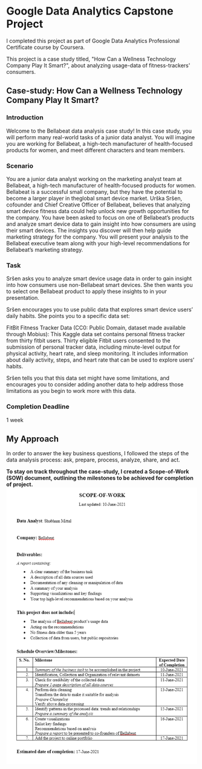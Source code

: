 # Google Data Analytics Capstone Project

I completed this project as part of Google Data Analytics Professional Certificate course by Coursera.

This project is a case study titled, "How Can a Wellness Technology Company Play It Smart?", about analyzing usage-data of fitness-trackers' consumers.

## Case-study: How Can a Wellness Technology Company Play It Smart?

### Introduction  

Welcome to the Bellabeat data analysis case study! In this case study, you will perform many real-world tasks of a junior data
analyst. You will imagine you are working for Bellabeat, a high-tech manufacturer of health-focused products for women, and
meet different characters and team members. 

### Scenario

You are a junior data analyst working on the marketing analyst team at Bellabeat, a high-tech manufacturer of health-focused
products for women. Bellabeat is a successful small company, but they have the potential to become a larger player in theglobal smart device market. Urška Sršen, cofounder and Chief Creative Officer of Bellabeat, believes that analyzing smart
device fitness data could help unlock new growth opportunities for the company. You have been asked to focus on one of
Bellabeat’s products and analyze smart device data to gain insight into how consumers are using their smart devices. The
insights you discover will then help guide marketing strategy for the company. You will present your analysis to the Bellabeat
executive team along with your high-level recommendations for Bellabeat’s marketing strategy.

### Task  

Sršen asks you to analyze smart device usage data in order to gain insight into how consumers use non-Bellabeat smart
devices. She then wants you to select one Bellabeat product to apply these insights to in your presentation. 

Sršen encourages you to use public data that explores smart device users’ daily habits. She points you to a specific data set:  

FitBit Fitness Tracker Data (CC0: Public Domain, dataset made available through Mobius): This Kaggle data set contains personal fitness tracker from thirty fitbit users. Thirty eligible Fitbit users consented to the submission of
personal tracker data, including minute-level output for physical activity, heart rate, and sleep monitoring. It includes
information about daily activity, steps, and heart rate that can be used to explore users’ habits.


Sršen tells you that this data set might have some limitations, and encourages you to consider adding another data to help
address those limitations as you begin to work more with this data.

### Completion Deadline
1 week

## My Approach
In order to answer the key business questions, I followed the steps of the data analysis process: ask, prepare, process, analyze, share, and act.

**To stay on track throughout the case-study, I created a Scope-of-Work (SOW) document, outlining the milestones to be achieved for completion of project.**
![](https://github.com/shubhammittl/google_data_analytics_capstone/blob/master/sow.png)

